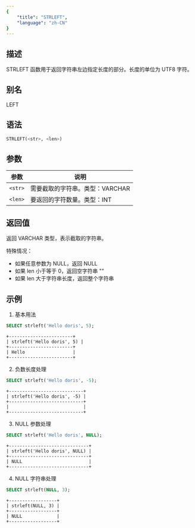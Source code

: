 ```yaml
---
{
    "title": "STRLEFT",
    "language": "zh-CN"
}
---
```


<!-- 
Licensed to the Apache Software Foundation (ASF) under one
or more contributor license agreements.  See the NOTICE file
distributed with this work for additional information
regarding copyright ownership.  The ASF licenses this file
to you under the Apache License, Version 2.0 (the
"License"); you may not use this file except in compliance
with the License.  You may obtain a copy of the License at

  http://www.apache.org/licenses/LICENSE-2.0

Unless required by applicable law or agreed to in writing,
software distributed under the License is distributed on an
"AS IS" BASIS, WITHOUT WARRANTIES OR CONDITIONS OF ANY
KIND, either express or implied.  See the License for the
specific language governing permissions and limitations
under the License.
-->

## 描述

STRLEFT 函数用于返回字符串左边指定长度的部分。长度的单位为 UTF8 字符。

## 别名

LEFT

## 语法

```sql
STRLEFT(<str>, <len>)
```

## 参数
| 参数 | 说明 |
| ------- | ----------------------------------------- |
| `<str>` | 需要截取的字符串。类型：VARCHAR |
| `<len>` | 要返回的字符数量。类型：INT |

## 返回值

返回 VARCHAR 类型，表示截取的字符串。

特殊情况：
- 如果任意参数为 NULL，返回 NULL
- 如果 len 小于等于 0，返回空字符串 ""
- 如果 len 大于字符串长度，返回整个字符串

## 示例

1. 基本用法
```sql
SELECT strleft('Hello doris', 5);
```
```text
+------------------------+
| strleft('Hello doris', 5) |
+------------------------+
| Hello                  |
+------------------------+
```

2. 负数长度处理
```sql
SELECT strleft('Hello doris', -5);
```
```text
+----------------------------+
| strleft('Hello doris', -5) |
+----------------------------+
|                            |
+----------------------------+
```

3. NULL 参数处理
```sql
SELECT strleft('Hello doris', NULL);
```
```text
+------------------------------+
| strleft('Hello doris', NULL) |
+------------------------------+
| NULL                         |
+------------------------------+
```

4. NULL 字符串处理
```sql
SELECT strleft(NULL, 3);
```
```text
+------------------+
| strleft(NULL, 3) |
+------------------+
| NULL             |
+------------------+
```